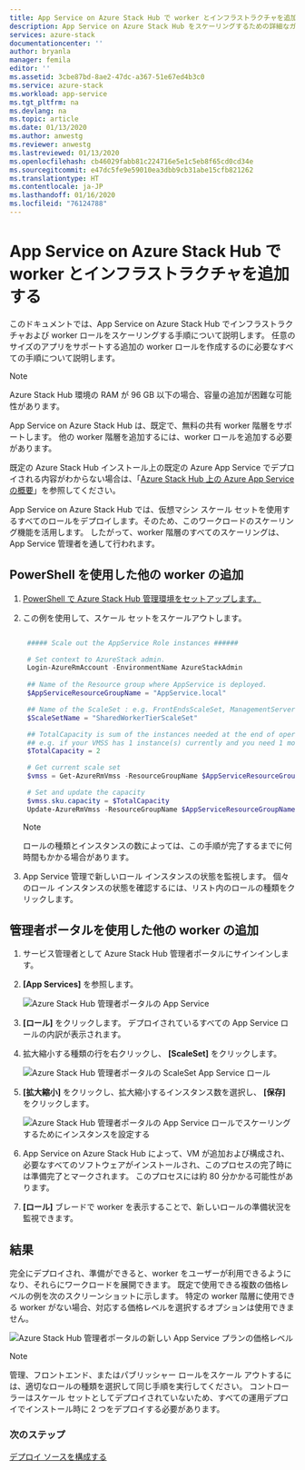 ```yaml
---
title: App Service on Azure Stack Hub で worker とインフラストラクチャを追加する | Microsoft Docs
description: App Service on Azure Stack Hub をスケーリングするための詳細なガイダンス
services: azure-stack
documentationcenter: ''
author: bryanla
manager: femila
editor: ''
ms.assetid: 3cbe87bd-8ae2-47dc-a367-51e67ed4b3c0
ms.service: azure-stack
ms.workload: app-service
ms.tgt_pltfrm: na
ms.devlang: na
ms.topic: article
ms.date: 01/13/2020
ms.author: anwestg
ms.reviewer: anwestg
ms.lastreviewed: 01/13/2020
ms.openlocfilehash: cb46029fabb81c224716e5e1c5eb8f65cd0cd34e
ms.sourcegitcommit: e47dc5fe9e59010ea3dbb9cb31abe15cfb821262
ms.translationtype: HT
ms.contentlocale: ja-JP
ms.lasthandoff: 01/16/2020
ms.locfileid: "76124788"
---
```

# <a name="add-workers-and-infrastructure-in-azure-app-service-on-azure-stack-hub"></a>App Service on Azure Stack Hub で worker とインフラストラクチャを追加する

このドキュメントでは、App Service on Azure Stack Hub でインフラストラクチャおよび worker ロールをスケーリングする手順について説明します。 任意のサイズのアプリをサポートする追加の worker ロールを作成するのに必要なすべての手順について説明します。

> [!NOTE]
> Azure Stack Hub 環境の RAM が 96 GB 以下の場合、容量の追加が困難な可能性があります。

App Service on Azure Stack Hub は、既定で、無料の共有 worker 階層をサポートします。 他の worker 階層を追加するには、worker ロールを追加する必要があります。

既定の Azure Stack Hub インストール上の既定の Azure App Service でデプロイされる内容がわからない場合は、「[Azure Stack Hub 上の Azure App Service の概要](azure-stack-app-service-overview.md)」を参照してください。

App Service on Azure Stack Hub では、仮想マシン スケール セットを使用するすべてのロールをデプロイします。そのため、このワークロードのスケーリング機能を活用します。 したがって、worker 階層のすべてのスケーリングは、App Service 管理者を通して行われます。

## <a name="add-additional-workers-with-powershell"></a>PowerShell を使用した他の worker の追加

1. [PowerShell で Azure Stack Hub 管理環境をセットアップします。](azure-stack-powershell-configure-admin.md)

2. この例を使用して、スケール セットをスケールアウトします。
   ```powershell
   
    ##### Scale out the AppService Role instances ######
   
    # Set context to AzureStack admin.
    Login-AzureRmAccount -EnvironmentName AzureStackAdmin
                                                 
    ## Name of the Resource group where AppService is deployed.
    $AppServiceResourceGroupName = "AppService.local"

    ## Name of the ScaleSet : e.g. FrontEndsScaleSet, ManagementServersScaleSet, PublishersScaleSet , LargeWorkerTierScaleSet,      MediumWorkerTierScaleSet, SmallWorkerTierScaleSet, SharedWorkerTierScaleSet
    $ScaleSetName = "SharedWorkerTierScaleSet"

    ## TotalCapacity is sum of the instances needed at the end of operation. 
    ## e.g. if your VMSS has 1 instance(s) currently and you need 1 more the TotalCapacity should be set to 2
    $TotalCapacity = 2  

    # Get current scale set
    $vmss = Get-AzureRmVmss -ResourceGroupName $AppServiceResourceGroupName -VMScaleSetName $ScaleSetName

    # Set and update the capacity
    $vmss.sku.capacity = $TotalCapacity
    Update-AzureRmVmss -ResourceGroupName $AppServiceResourceGroupName -Name $ScaleSetName -VirtualMachineScaleSet $vmss 
   ```    

   > [!NOTE]
   > ロールの種類とインスタンスの数によっては、この手順が完了するまでに何時間もかかる場合があります。
   >
   >

3. App Service 管理で新しいロール インスタンスの状態を監視します。 個々のロール インスタンスの状態を確認するには、リスト内のロールの種類をクリックします。

## <a name="add-additional-workers-using-the-administrator-portal"></a>管理者ポータルを使用した他の worker の追加

1. サービス管理者として Azure Stack Hub 管理者ポータルにサインインします。

2. **[App Services]** を参照します。

    ![Azure Stack Hub 管理者ポータルの App Service](media/azure-stack-app-service-add-worker-roles/image01.png)

3. **[ロール]** をクリックします。 デプロイされているすべての App Service ロールの内訳が表示されます。

4. 拡大縮小する種類の行を右クリックし、 **[ScaleSet]** をクリックします。

    ![Azure Stack Hub 管理者ポータルの ScaleSet App Service ロール](media/azure-stack-app-service-add-worker-roles/image02.png)

5. **[拡大縮小]** をクリックし、拡大縮小するインスタンス数を選択し、 **[保存]** をクリックします。

    ![Azure Stack Hub 管理者ポータルの App Service ロールでスケーリングするためにインスタンスを設定する](media/azure-stack-app-service-add-worker-roles/image03.png)

6. App Service on Azure Stack Hub によって、VM が追加および構成され、必要なすべてのソフトウェアがインストールされ、このプロセスの完了時には準備完了とマークされます。 このプロセスには約 80 分かかる可能性があります。

7. **[ロール]** ブレードで worker を表示することで、新しいロールの準備状況を監視できます。

## <a name="result"></a>結果

完全にデプロイされ、準備ができると、worker をユーザーが利用できるようになり、それらにワークロードを展開できます。 既定で使用できる複数の価格レベルの例を次のスクリーンショットに示します。 特定の worker 階層に使用できる worker がない場合、対応する価格レベルを選択するオプションは使用できません。

![Azure Stack Hub 管理者ポータルの新しい App Service プランの価格レベル](media/azure-stack-app-service-add-worker-roles/image04.png)

>[!NOTE]
> 管理、フロントエンド、またはパブリッシャー ロールをスケール アウトするには、適切なロールの種類を選択して同じ手順を実行してください。 コントローラーはスケール セットとしてデプロイされていないため、すべての運用デプロイでインストール時に 2 つをデプロイする必要があります。

### <a name="next-steps"></a>次のステップ

[デプロイ ソースを構成する](azure-stack-app-service-configure-deployment-sources.md)
